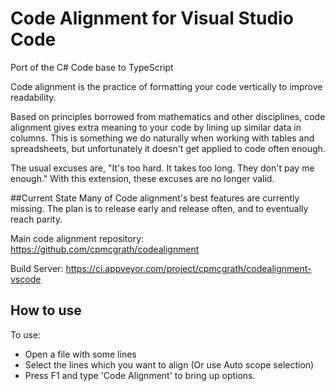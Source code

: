 # Code Alignment for Visual Studio Code
Port of the C# Code base to TypeScript

Code alignment is the practice of formatting your code vertically to improve readability.

Based on principles borrowed from mathematics and other disciplines, code alignment gives extra meaning to your code by lining up similar data in columns. This is something we do naturally when working with tables and spreadsheets, but unfortunately it doesn't get applied to code often enough.

The usual excuses are, "It's too hard. It takes too long. They don't pay me enough." With this extension, these excuses are no longer valid.

##Current State
Many of Code alignment's best features are currently missing. The plan is to release early and release often, and to eventually reach parity.

Main code alignment repository: https://github.com/cpmcgrath/codealignment

Build Server: https://ci.appveyor.com/project/cpmcgrath/codealignment-vscode

## How to use
To use:
* Open a file with some lines
* Select the lines which you want to align (Or use Auto scope selection)
* Press F1 and type 'Code Alignment' to bring up options.